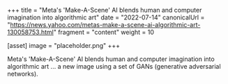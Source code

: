 +++
title = "Meta's 'Make-A-Scene' AI blends human and computer imagination into algorithmic art"
date = "2022-07-14"
canonicalUrl = "https://news.yahoo.com/metas-make-a-scene-ai-algorithmic-art-130058753.html"
fragment = "content"
weight = 10

[asset]
    image = "placeholder.png"
+++

Meta's 'Make-A-Scene' AI blends human and computer imagination into 
algorithmic art ... a new image using a set of GANs (generative adversarial 
networks).
